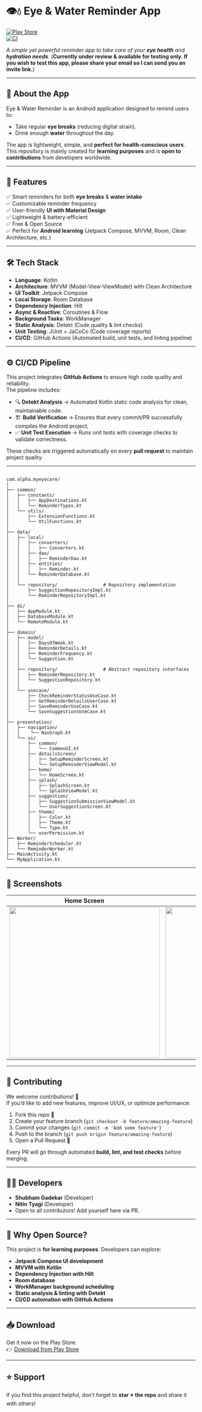 # 👁️💧 Eye & Water Reminder App

[![Play Store](https://img.shields.io/badge/Download-PlayStore-green?logo=googleplay)](https://play.google.com/store/apps/details?id=com.alpha.myeyecare)  
[![CI](https://github.com/shubham-gadekar-alpha/myEyeCare/actions/workflows/CI-Checks.yml/badge.svg)](https://github.com/shubham-gadekar-alpha/myEyeCare/actions/workflows/CI-Checks.yml)

_A simple yet powerful reminder app to take care of your **eye health** and **hydration needs**._
(**Currently under review & available for testing only. If you wish to test this app, please share your email so I can send you an invite link.**)

---

## 📱 About the App
Eye & Water Reminder is an Android application designed to remind users to:
- Take regular **eye breaks** (reducing digital strain).
- Drink enough **water** throughout the day.

The app is lightweight, simple, and **perfect for health-conscious users**.  
This repository is mainly created for **learning purposes** and is **open to contributions** from developers worldwide.

---

## 🚀 Features
✅ Smart reminders for both **eye breaks** & **water intake**  
✅ Customizable reminder frequency  
✅ User-friendly **UI with Material Design**  
✅ Lightweight & battery-efficient  
✅ Free & Open Source  
✅ Perfect for **Android learning** (Jetpack Compose, MVVM, Room, Clean Architecture, etc.)

---

## 🛠 Tech Stack
- **Language**: Kotlin
- **Architecture**: MVVM (Model-View-ViewModel) with Clean Architecture 
- **UI Toolkit**: Jetpack Compose
- **Local Storage**: Room Database
- **Dependency Injection**: Hilt
- **Async & Reactive**: Coroutines & Flow
- **Background Tasks**: WorkManager
- **Static Analysis**: Detekt (Code quality & lint checks)
- **Unit Testing**: JUnit + JaCoCo (Code coverage reports)
- **CI/CD**: GitHub Actions (Automated build, unit tests, and linting pipeline)

---

## ⚙️ CI/CD Pipeline
This project integrates **GitHub Actions** to ensure high code quality and reliability.  
The pipeline includes:
- 🔍 **Detekt Analysis** → Automated Kotlin static code analysis for clean, maintainable code.
- 🏗 **Build Verification** → Ensures that every commit/PR successfully compiles the Android project.
- ✅ **Unit Test Execution** → Runs unit tests with coverage checks to validate correctness.

These checks are triggered automatically on every **pull request** to maintain project quality.

--- 

```

com.alpha.myeyecare/ 
│ 
├── common/                          
│   ├── constants/ 
│   │   ├── AppDestinations.kt
│   │   └── ReminderTypes.kt 
│   └── utils/ 
│       ├── ExtensionFunctions.kt            
│       └── UtilFunctions.kt         
│ 
├── data/                            
│   ├── local/                       
│   │   ├── converters/ 
│   │   │   ├── Converters.kt 
│   │   ├── dao/ 
│   │   │   ├── ReminderDao.kt  
│   │   ├── entities/ 
│   │   │   ├── Reminder.kt  
│   │   └── ReminderDatabase.kt 
│   │ 
│   └── repository/                 # Repository implementation
│       ├── SuggectionRepositoryImpl.kt  
│       └── ReminderRepositoryImpl.kt  
│  
├── di/                             
│   ├── AppModule.kt 
│   ├── DatabaseModule.kt
│   └── RemoteModule.kt 
│
├── domain/                         
│   ├── model/ 
│   │   ├── DaysOfWeek.kt 
│   │   ├── ReminderDetails.kt 
│   │   ├── ReminderFrequency.kt 
│   │   └── Suggestion.kt 
│   │ 
│   ├── repository/                 # Abstract repository interfaces 
│   │   ├── ReminderRepository.kt 
│   │   └── SuggestionRepository.kt 
│   │ 
│   └── usecase/                   
│       ├── CheckReminderStatusUseCase.kt 
│       ├── GetReminderDetailsUserCase.kt 
│       ├── SaveReminderUseCase.kt  
│       └── SaveSuggestionsUseCase.kt 
│ 
├── presentation/                  
│   ├── navigation/ 
│   │    └── NavGraph.kt  
│   └── ui/                   
│       ├── common/ 
│       │   └── CommonUI.kt
│       ├── detailsScreen/ 
│       │   ├── SetupReminderScreen.kt
│       │   └── SetupReminderViewModel.kt
│       ├── home/ 
│       │   └── HomeScreen.kt 
│       ├── splash/ 
│       │   ├── SplashScreen.kt
│       │   └── SplashViewModel.kt 
│       ├── suggestion/ 
│       │   ├── SuggestionSubmissionViewModel.kt 
│       │   └── UserSuggestionScreen.kt
│       ├── theme/ 
│       │   ├── Color.kt 
│       │   ├── Theme.kt 
│       │   └── Type.kt 
│       └── userPermission.kt  
├── Worker/                  
│   ├── ReminderScheduler.kt
│   └── ReminderWorker.kt 
├── MainActivity.kt                   
└── MyApplication.kt                 

```

---

## 📸 Screenshots
| Home Screen                                           | Reminder Screen                                               | Settings                                                     |
|-------------------------------------------------------|---------------------------------------------------------------|--------------------------------------------------------------|
| <img src="screenshots/Home-Screen.png" height="400"/> | <img src="screenshots/Set-Reminder-Screen.png" height="400"/> | <img src="screenshots/Suggestions-Screen.png" height="400"/> |

---

## 🤝 Contributing
We welcome contributions! 🚀  
If you’d like to add new features, improve UI/UX, or optimize performance:
1. Fork this repo 🍴
2. Create your feature branch (`git checkout -b feature/amazing-feature`)
3. Commit your changes (`git commit -m 'Add some feature'`)
4. Push to the branch (`git push origin feature/amazing-feature`)
5. Open a Pull Request 🎉

Every PR will go through automated **build, lint, and test checks** before merging.

---

## 👨‍💻 Developers
- **Shubham Gadekar** (Developer)
- **Nitin Tyagi** (Developer)
- Open to all contributors! Add yourself here via PR.

---

## 🎯 Why Open Source?
This project is **for learning purposes**. Developers can explore:
- **Jetpack Compose UI development**
- **MVVM with Kotlin**
- **Dependency Injection with Hilt**
- **Room database**
- **WorkManager background scheduling**
- **Static analysis & linting with Detekt**
- **CI/CD automation with GitHub Actions**

---

## 📥 Download
Get it now on the Play Store:  
👉 [Download from Play Store](https://play.google.com/store/apps/details?id=com.alpha.myeyecare)

---

## ⭐ Support
If you find this project helpful, don’t forget to **star ⭐ the repo** and share it with others!  
